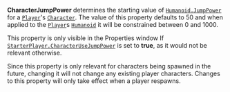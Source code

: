 **CharacterJumpPower** determines the starting value of
[`Humanoid.JumpPower`](https://create.roblox.com/docs/reference/engine/classes/Humanoid#JumpPower) for a [`Player`](https://create.roblox.com/docs/reference/engine/classes/Player)'s
[`Character`](https://create.roblox.com/docs/reference/engine/classes/Player#Character). The value of this property defaults to
50 and when applied to the [`Player`](https://create.roblox.com/docs/reference/engine/classes/Player)s [`Humanoid`](https://create.roblox.com/docs/reference/engine/classes/Humanoid) it will be
constrained between 0 and 1000.

This property is only visible in the Properties window If
[`StarterPlayer.CharacterUseJumpPower`](https://create.roblox.com/docs/reference/engine/classes/StarterPlayer#CharacterUseJumpPower) is set to **true**, as it
would not be relevant otherwise.

Since this property is only relevant for characters being spawned in the
future, changing it will not change any existing player characters.
Changes to this property will only take effect when a player respawns.